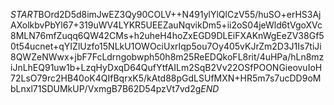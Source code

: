 $START$BOrd2D5d8imJwEZ3Qy90COLV++N491ylYlQlCzV55/huSO+erHS3AjAXolkbvPbYl67+319uWV4LYKR5UEEZauNqvikDm5+ii2oS04jeWld6tVgoXVc8MLN76mfZuqq6QW42CMs+h2uheH4hoZxEGD9DLEiFXAKnWgEeZV38Gf50t54ucnet+qYIZlUzfo15NLkU1OWOciUxrIqp5ou7Oy405vKJrZm2D3J1Is7tiJi8QWZeNWwx+jbF7FcLdrngobwph50h8m25ReEDQkoFL8rit/4uHPa/hLn8mziJnLhEQ91uw1b+LzqHyDxqD64QufYtfAILm2SqB2Vv22OSfPOONGieovuIoH72LsO79rc2HB40oK4QIfBqrxK5/kAtd88pGdLSUfMXN+HR5m7s7ucDD9oMbLnxl71SDUMkUP/VxmgB7B62D54pzVt7vd2g$END$
